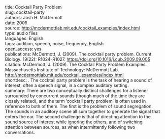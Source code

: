 title: Cocktail Party Problem  
slug: cocktail-party  
authors: Josh H. McDermott  
date: 2009  
source: http://mcdermottlab.mit.edu/cocktail_examples/index.html  
type: audio files  
languages: English  
tags: audition, speech, noise, frequency, English  
open_access: yes  
publications: McDermott, J. (2009). The cocktail party problem. Current Biology. 19(22): R1024-R1027. https://doi.org/10.1016/j.cub.2009.09.005  
citation: McDermott, J. (2009). The Cocktail Party Problem Examples. Massachusetts Institute of Technology: McDermott Lab.  http://mcdermottlab.mit.edu/cocktail_examples/index.html  
shortdesc: . The cocktail party problem is the task of hearing a sound of interest, often a speech signal, in a complex auditory setting.  
summary: There are two conceptually distinct challenges for a listener surrounded by concurrent sounds (though much of the time they are closely related), and the term ‘cocktail party problem’ is often used in reference to both of them. The first is the problem of sound segregation. The sounds in an auditory scene all sum together to generate the signal that enters the ear. The second challenge is that of directing attention to the sound source of interest while ignoring the others, and of switching attention between sources, as when intermittently following two conversations.  
